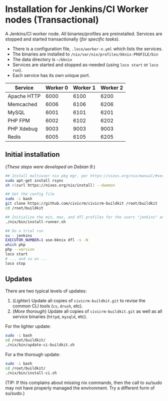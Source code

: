 # Installation for Jenkins/CI Worker nodes (Transactional)

A Jenkins/CI worker node. All binaries/profiles are preinstalled. Services are stopped and started transactionally (*for specific tasks*).

* There is a configuration file, `.loco/worker-n.yml` which lists the services.
* The binaries are installed to `/nix/var/nix/profiles/bknix-PROFILE/bin`
* The data directory is `~/bknix`
* Services are started and stopped as-needed (using `loco start` or `loco run`).
* Each service has its own unique port.

| Service     | Worker 0     | Worker 1     | Worker 2     |
|-------------|--------------|--------------|--------------|
| Apache HTTP | 6000         | 6100         | 6200         |
| Memcached   | 6006         | 6106         | 6206         |
| MySQL       | 6001         | 6101         | 6201         |
| PHP FPM     | 6002         | 6102         | 6202         |
| PHP Xdebug  | 9003         | 9003         | 9003         |
| Redis       | 6005         | 6105         | 6205         |

## Initial installation

(*These steps were developed on Debian 9.*)

```bash
## Install multiuser nix pkg mgr, per https://nixos.org/nix/manual/#sect-multi-user-installation
sudo apt-get install rsync
sh <(curl https://nixos.org/nix/install) --daemon

## Get the config file
sudo -i bash
git clone https://github.com/civicrm/civicrm-buildkit /root/buildkit
cd /root/buildkit

## Initialize the min, max, and dfl profiles for the users "jenkins" and "publisher"
./nix/bin/install-runner.sh

## Do a trial run
su - jenkins
EXECUTOR_NUMBER=1 use-bknix dfl -s -N
which php
php --version
loco start
# ... and so on ...
loco stop
```

## Updates

There are two typical levels of updates:

1. (*Lighter*) Update all copies of `civicrm-buildkit.git` to revise the common CLI tools (`cv`, `drush`, etc).
2. (*More thorough*) Update all copies of `civicrm-buildkit.git` as well as all service binaries (`httpd`, `mysqld`, etc).

For the lighter update:

```bash
sudo -i bash
cd /root/buildkit/
./nix/bin/update-ci-buildkit.sh
```

For a the thorough update:

```bash
sudo -i bash
cd /root/buildkit/
./nix/bin/install-ci.sh
```

(TIP: If this complains about missing nix commands, then the call to su/sudo may not have properly managed
the environment. Try a different form of su/sudo.)
